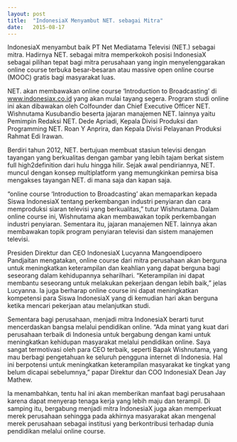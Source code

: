 ```yaml
---
layout: post
title:  "IndonesiaX Menyambut NET. sebagai Mitra"
date:   2015-08-17
---
```


IndonesiaX menyambut baik PT Net Mediatama Televisi (NET.) sebagai mitra. Hadirnya NET. sebagai mitra memperkokoh posisi IndonesiaX sebagai pilihan tepat bagi mitra perusahaan yang ingin menyelenggarakan online course terbuka besar-besaran atau massive open online course (MOOC) gratis bagi masyarakat luas.
 
NET. akan membawakan online course ‘Introduction to Broadcasting’ di www.indonesiax.co.id yang akan mulai tayang segera. Program studi online ini akan dibawakan oleh CoIfounder dan Chief Executive Officer NET. Wishnutama Kusubandio beserta jajaran manajemen NET. lainnya yaitu Pemimpin Redaksi NET. Dede Apriadi, Kepala Divisi Produksi dan Programming NET. Roan Y Anprira, dan Kepala Divisi Pelayanan Produksi Rahmat Edi Irawan.
 
Berdiri tahun 2012, NET. bertujuan membuat stasiun televisi dengan tayangan yang berkualitas dengan gambar yang lebih tajam berkat sistem full high2definition dari hulu hingga hilir. Sejak awal pendiriannya, NET. muncul dengan konsep multiplatform yang memungkinkan pemirsa bisa mengakses tayangan NET. di mana saja dan kapan saja.
 
“online course ‘Introduction to Broadcasting’ akan memaparkan kepada Siswa IndonesiaX tentang perkembangan industri penyiaran dan cara memproduksi siaran televisi yang berkualitas,” tutur Wishnutama. Dalam online course ini, Wishnutama akan membawakan topik perkembangan industri penyiaran. Sementara itu, jajaran manajemen NET. lainnya akan membawakan topik program penyiaran televisi dan sistem manajemen televisi.
 
Presiden Direktur dan CEO IndonesiaX Lucyanna Mangoendipoero Pandjaitan mengatakan, online course dari mitra perusahaan akan berguna untuk meningkatkan keterampilan dan keahlian yang dapat berguna bagi seseorang dalam kehidupannya sehariIhari. “Keterampilan ini dapat membantu seseorang untuk melakukan pekerjaan dengan lebih baik,” jelas Lucyanna. Ia juga berharap online course ini dapat meningkatkan kompetensi para Siswa IndonesiaX yang di kemudian hari akan berguna ketika mencari pekerjaan atau melanjutkan studi.
 
Sementara bagi perusahaan, menjadi mitra IndonesiaX berarti turut mencerdaskan bangsa melalui pendidikan online. “Ada minat yang kuat dari perusahaan terbaik di Indonesia untuk bergabung dengan kami untuk meningkatkan kehidupan masyarakat melalui pendidikan online. Saya sangat termotivasi oleh para CEO terbaik, seperti Bapak Wishnutama, yang mau berbagi pengetahuan ke seluruh pengguna internet di Indonesia. Hal ini berpotensi untuk meningkatkan keterampilan masyarakat ke tingkat yang belum dicapai sebelumnya,” papar Direktur dan COO IndonesiaX Dean Jay Mathew.
 
Ia menambahkan, tentu hal ini akan memberikan manfaat bagi perusahaan karena dapat menyerap tenaga kerja yang lebih maju dan terampil. Di samping itu, bergabung menjadi mitra IndonesiaX juga akan memperkuat merek perusahaan sehingga pada akhirnya masyarakat akan mengenal merek perusahaan sebagai institusi yang berkontribusi terhadap dunia pendidikan melalui online course.
 
